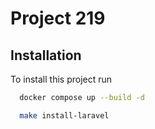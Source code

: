 
# Project 219


## Installation

To install this project run

```bash
  docker compose up --build -d
```


```bash
  make install-laravel
```


